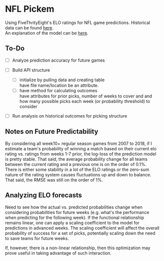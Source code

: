 # NFL Pickem

Using FiveThrityEight's ELO ratings for NFL game predictions.  Historical data can be 
found 
[here](https://github.com/fivethirtyeight/nfl-elo-game/blob/master/data/nfl_games.csv).  
An explanation of the model can be 
[here](https://fivethirtyeight.com/methodology/how-our-nfl-predictions-work/).

## To-Do
- [ ] Analyze prediction accuracy for future games
- [ ] Build API structure
  - [ ] initialize by pulling data and creating table <br/>
  have file name/location be an attribute.
  - [ ] have method for calculating outcomes <br/>
  have attributes for prior picks, number of weeks to cover and
  and how many possible picks each week (or probability threshold)
  to consider
- [ ] Run analysis on historical outcomes for picking structure


## Notes on Future Predictability
By considering all week10+ regular season games from 2007 to 2018, if I estimate a
team's probability of winning a match based on their current elo rating vs. ratings from
weeks 1-7 prior, the log-loss of the prediction model is pretty stable.  That said, 
the average probability change for all teams between the current rating and a previous 
one is on the order of 0.1%.  There is either some stability in a lot of the ELO ratings 
or the zero-sum nature of the rating system causes fluctuations up and down to balance. 
That said, the RMSE was still on the order of 1%.

## Analyzing ELO forecasts

Need to see how the actual vs. predicted probabilities change when considering
probabilities for future weeks (e.g. what's the performance when predicting for
the following week).  If the functional relationship remains linear, one can
apply a scaling coefficient to the model for predictions in advanced weeks.
The scaling coefficient will affect the overall probability of success for
a set of picks, potentially scaling down the need to save teams for future
weeks.

If, however, there is a non-linear relationship, then this optimization may
prove useful in taking advantage of such interaction.